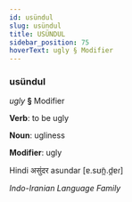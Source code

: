 ```yaml
---
id: usündul
slug: usündul
title: USÜNDUL
sidebar_position: 75
hoverText: ugly § Modifier
---
```


### usündul

*ugly* **§** Modifier

**Verb**: to be ugly

**Noun**: ugliness

**Modifier**: ugly

Hindi असुंदर asundar [ɐ.sʊ̃n̪.d̪ɐɾ]

*Indo-Iranian Language Family*